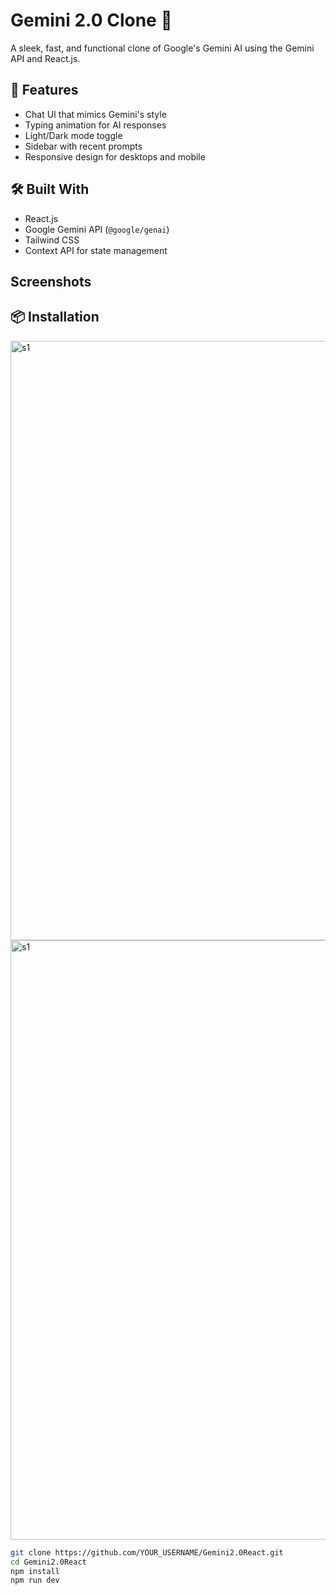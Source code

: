 # Gemini 2.0 Clone 🔮

A sleek, fast, and functional clone of Google's Gemini AI using the Gemini API and React.js.

## 🚀 Features

- Chat UI that mimics Gemini's style
- Typing animation for AI responses
- Light/Dark mode toggle
- Sidebar with recent prompts
- Responsive design for desktops and mobile

## 🛠️ Built With

- React.js
- Google Gemini API (`@google/genai`)
- Tailwind CSS
- Context API for state management

## Screenshots


## 📦 Installation
<img width="959" alt="s1" src="https://github.com/user-attachments/assets/86f1ce5d-fecc-4618-a47b-fc37c81b099e" />
<img width="959" alt="s1" src="https://github.com/user-attachments/assets/86f1ce5d-fecc-4618-a47b-fc37c81b099e" />


```bash
git clone https://github.com/YOUR_USERNAME/Gemini2.0React.git
cd Gemini2.0React
npm install
npm run dev






